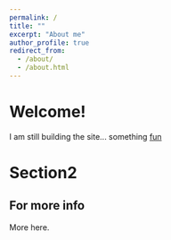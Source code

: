 ```yaml
---
permalink: /
title: ""
excerpt: "About me"
author_profile: true
redirect_from: 
  - /about/
  - /about.html
---
```



Welcome!
======
I am still building the site... something [fun](http://google.com)


Section2
======


For more info
------
More here.
